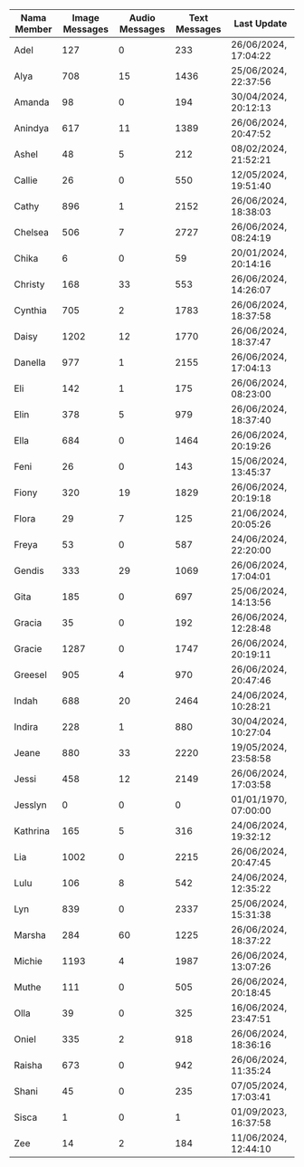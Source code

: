 | Nama Member | Image Messages | Audio Messages | Text Messages | Last Update |
| ------ | -------------- | -------------- | ------------- | ------------ |
| Adel | 127 | 0 | 233 | 26/06/2024, 17:04:22 |
| Alya | 708 | 15 | 1436 | 25/06/2024, 22:37:56 |
| Amanda | 98 | 0 | 194 | 30/04/2024, 20:12:13 |
| Anindya | 617 | 11 | 1389 | 26/06/2024, 20:47:52 |
| Ashel | 48 | 5 | 212 | 08/02/2024, 21:52:21 |
| Callie | 26 | 0 | 550 | 12/05/2024, 19:51:40 |
| Cathy | 896 | 1 | 2152 | 26/06/2024, 18:38:03 |
| Chelsea | 506 | 7 | 2727 | 26/06/2024, 08:24:19 |
| Chika | 6 | 0 | 59 | 20/01/2024, 20:14:16 |
| Christy | 168 | 33 | 553 | 26/06/2024, 14:26:07 |
| Cynthia | 705 | 2 | 1783 | 26/06/2024, 18:37:58 |
| Daisy | 1202 | 12 | 1770 | 26/06/2024, 18:37:47 |
| Danella | 977 | 1 | 2155 | 26/06/2024, 17:04:13 |
| Eli | 142 | 1 | 175 | 26/06/2024, 08:23:00 |
| Elin | 378 | 5 | 979 | 26/06/2024, 18:37:40 |
| Ella | 684 | 0 | 1464 | 26/06/2024, 20:19:26 |
| Feni | 26 | 0 | 143 | 15/06/2024, 13:45:37 |
| Fiony | 320 | 19 | 1829 | 26/06/2024, 20:19:18 |
| Flora | 29 | 7 | 125 | 21/06/2024, 20:05:26 |
| Freya | 53 | 0 | 587 | 24/06/2024, 22:20:00 |
| Gendis | 333 | 29 | 1069 | 26/06/2024, 17:04:01 |
| Gita | 185 | 0 | 697 | 25/06/2024, 14:13:56 |
| Gracia | 35 | 0 | 192 | 26/06/2024, 12:28:48 |
| Gracie | 1287 | 0 | 1747 | 26/06/2024, 20:19:11 |
| Greesel | 905 | 4 | 970 | 26/06/2024, 20:47:46 |
| Indah | 688 | 20 | 2464 | 24/06/2024, 10:28:21 |
| Indira | 228 | 1 | 880 | 30/04/2024, 10:27:04 |
| Jeane | 880 | 33 | 2220 | 19/05/2024, 23:58:58 |
| Jessi | 458 | 12 | 2149 | 26/06/2024, 17:03:58 |
| Jesslyn | 0 | 0 | 0 | 01/01/1970, 07:00:00 |
| Kathrina | 165 | 5 | 316 | 24/06/2024, 19:32:12 |
| Lia | 1002 | 0 | 2215 | 26/06/2024, 20:47:45 |
| Lulu | 106 | 8 | 542 | 24/06/2024, 12:35:22 |
| Lyn | 839 | 0 | 2337 | 25/06/2024, 15:31:38 |
| Marsha | 284 | 60 | 1225 | 26/06/2024, 18:37:22 |
| Michie | 1193 | 4 | 1987 | 26/06/2024, 13:07:26 |
| Muthe | 111 | 0 | 505 | 26/06/2024, 20:18:45 |
| Olla | 39 | 0 | 325 | 16/06/2024, 23:47:51 |
| Oniel | 335 | 2 | 918 | 26/06/2024, 18:36:16 |
| Raisha | 673 | 0 | 942 | 26/06/2024, 11:35:24 |
| Shani | 45 | 0 | 235 | 07/05/2024, 17:03:41 |
| Sisca | 1 | 0 | 1 | 01/09/2023, 16:37:58 |
| Zee | 14 | 2 | 184 | 11/06/2024, 12:44:10 |
